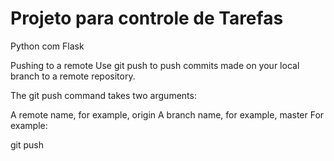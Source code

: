 # Projeto para controle de Tarefas

Python com Flask

Pushing to a remote
Use git push to push commits made on your local branch to a remote repository.

The git push command takes two arguments:

A remote name, for example, origin
A branch name, for example, master
For example:

git push  <REMOTENAME> <BRANCHNAME>

